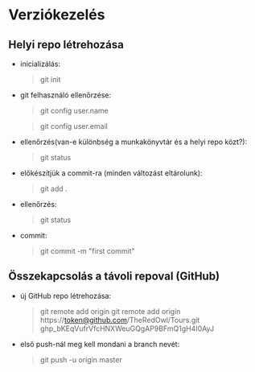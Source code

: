 # Verziókezelés

## Helyi repo létrehozása

- inicializálás:
    >git init
- git felhasználó ellenőrzése:
    >git config user.name

    >git config user.email
- ellenőrzés(van-e különbség a munkakönyvtár és a helyi repo közt?):
    >git status
- előkészítjük a commit-ra (minden változást eltárolunk):
    >git add .
- ellenőrzés:
    >git status
- commit:
    >git commit -m "first commit"

## Összekapcsolás a távoli repoval (GitHub)

- új GitHub repo létrehozása:
    >git remote add origin git remote add origin https://token@github.com/TheRedOwl/Tours.git
    >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
- első push-nál meg kell mondani a branch nevét:
    >git push -u origin master